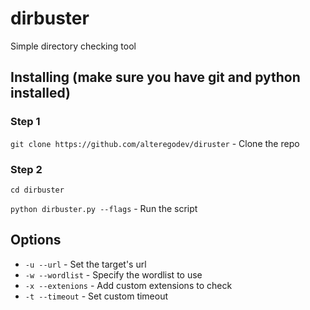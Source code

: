 # dirbuster

Simple directory checking tool

## Installing (make sure you have git and python installed)

### Step 1

`git clone https://github.com/alteregodev/diruster` - Clone the repo

### Step 2

`cd dirbuster`

`python dirbuster.py --flags` - Run the script

## Options

- `-u --url` - Set the target's url
- `-w --wordlist` - Specify the wordlist to use
- `-x --extenions` - Add custom extensions to check
- `-t --timeout` - Set custom timeout
